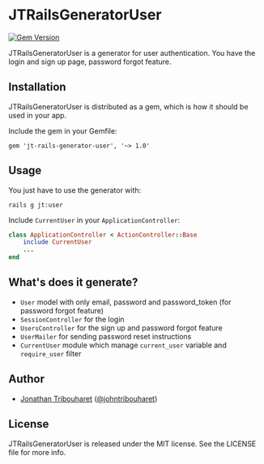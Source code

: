 # JTRailsGeneratorUser

[![Gem Version](https://badge.fury.io/rb/jt-rails-generator-user.svg)](http://badge.fury.io/rb/jt-rails-generator-user)

JTRailsGeneratorUser is a generator for user authentication. You have the login and sign up page, password forgot feature.

## Installation

JTRailsGeneratorUser is distributed as a gem, which is how it should be used in your app.

Include the gem in your Gemfile:

    gem 'jt-rails-generator-user', '~> 1.0'

## Usage

You just have to use the generator with:

	rails g jt:user

Include `CurrentUser` in your `ApplicationController`:

```ruby
class ApplicationController < ActionController::Base
	include CurrentUser
	...
end
```

## What's does it generate?

- `User` model with only email, password and password_token (for password forgot feature)
- `SessionController` for the login
- `UsersController` for the sign up and password forgot feature
- `UserMailer` for sending password reset instructions 
- `CurrentUser` module which manage `current_user` variable and `require_user` filter 

## Author

- [Jonathan Tribouharet](https://github.com/jonathantribouharet) ([@johntribouharet](https://twitter.com/johntribouharet))

## License

JTRailsGeneratorUser is released under the MIT license. See the LICENSE file for more info.
